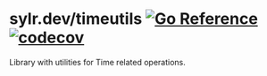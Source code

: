 # sylr.dev/timeutils [![Go Reference](https://pkg.go.dev/badge/sylr.dev/timeutils.svg)](https://pkg.go.dev/sylr.dev/timeutils) [![codecov](https://codecov.io/gh/sylr/go-timeutils/graph/badge.svg?token=Ef39nAo3W7)](https://codecov.io/gh/sylr/go-timeutils)

Library with utilities for Time related operations.
